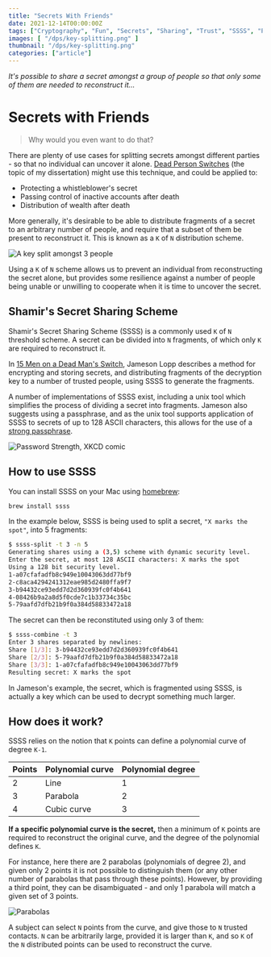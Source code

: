 ```yaml
---
title: "Secrets With Friends"
date: 2021-12-14T00:00:00Z
tags: ["Cryptography", "Fun", "Secrets", "Sharing", "Trust", "SSSS", "Polynomial" ]
images: [ "/dps/key-splitting.png" ]
thumbnail: "/dps/key-splitting.png"
categories: ["article"]
---
```


_It's possible to share a secret amongst a group of people so that only some of them are needed to reconstruct it..._

# Secrets with Friends

> Why would you even want to do that?

There are plenty of use cases for splitting secrets amongst different parties - so that no individual can uncover it alone. [Dead Person Switches](https://instantiator.dev/post/dead-person-switch/) (the topic of my dissertation) might use this technique, and could be applied to:

* Protecting a whistleblower's secret
* Passing control of inactive accounts after death
* Distribution of wealth after death

More generally, it's desirable to be able to distribute fragments of a secret to an arbitrary number of people, and require that a subset of them be present to reconstruct it. This is known as a `K` of `N` distribution scheme.

![A key split amongst 3 people](/dps/key-splitting.png "A key split amongst 3 people")

Using a `K` of `N` scheme allows us to prevent an individual from reconstructing the secret alone, but provides some resilience against a number of people being unable or unwilling to cooperate when it is time to uncover the secret.

## Shamir's Secret Sharing Scheme

Shamir's Secret Sharing Scheme (SSSS) is a commonly used `K` of `N` threshold scheme. A secret can be divided into `N` fragments, of which only `K` are required to reconstruct it.

In [15 Men on a Dead Man's Switch](https://blog.lopp.net/fifteen-men-on-a-dead-man-s-switch/), Jameson Lopp describes a method for encrypting and storing secrets, and distributing fragments of the decryption key to a number of trusted people, using SSSS to generate the fragments.

A number of implementations of SSSS exist, including a unix tool which simplifies the process of dividing a secret into fragments. Jameson also suggests using a passphrase, and as the unix tool supports application of SSSS to secrets of up to 128 ASCII characters, this allows for the use of a [strong passphrase](https://xkcd.com/936/).

![Password Strength, XKCD comic](https://imgs.xkcd.com/comics/password_strength.png "Password Strength, XKCD comic")

## How to use SSSS

You can install SSSS on your Mac using [homebrew](https://brew.sh/):

```bash
brew install ssss
```

In the example below, SSSS is being used to split a secret, `"X marks the spot"`, into 5 fragments:

```bash
$ ssss-split -t 3 -n 5
Generating shares using a (3,5) scheme with dynamic security level.
Enter the secret, at most 128 ASCII characters: X marks the spot
Using a 128 bit security level.
1-a07cfafadfb8c949e10043063dd77bf9
2-c8aca4294241312eae985d2480ffa9f7
3-b94432ce93edd7d2d360939fc0f4b641
4-08426b9a2a8d5f0cde7c1b33734c35bc
5-79aafd7dfb21b9f0a384d58833472a18
```

The secret can then be reconstituted using only 3 of them:

```bash
$ ssss-combine -t 3
Enter 3 shares separated by newlines:
Share [1/3]: 3-b94432ce93edd7d2d360939fc0f4b641
Share [2/3]: 5-79aafd7dfb21b9f0a384d58833472a18
Share [3/3]: 1-a07cfafadfb8c949e10043063dd77bf9
Resulting secret: X marks the spot
```

In Jameson's example, the secret, which is fragmented using SSSS, is actually a key which can be used to decrypt something much larger.

## How does it work?

SSSS relies on the notion that `K` points can define a polynomial curve of degree `K-1`.

| Points | Polynomial curve | Polynomial degree |
|-|-|-|
| 2 | Line | 1 |
| 3 | Parabola | 2 |
| 4 | Cubic curve | 3 |

**If a specific polynomial curve is the secret,** then a minimum of `K` points are required to reconstruct the original curve, and the degree of the polynomial defines `K`.

For instance, here there are 2 parabolas (polynomials of degree 2), and given only 2 points it is not possible to distinguish them (or any other number of parabolas that pass through these points). However, by providing a third point, they can be disambiguated - and only 1 parabola will match a given set of 3 points.

![Parabolas](/dps/ssss-parabolas.png "Parabolas")

A subject can select `N` points from the curve, and give those to `N` trusted contacts. `N` can be arbitrarily large, provided it is larger than `K`, and so `K` of the `N` distributed points can be used to reconstruct the curve.
